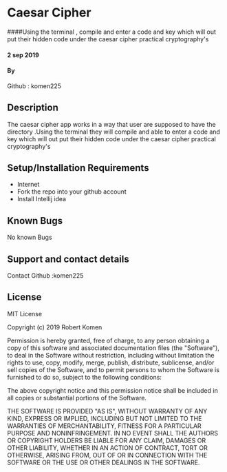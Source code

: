 # Caesar Cipher

####Using the terminal , compile and enter a code and key which will out put their hidden code under the caesar cipher practical cryptography's

#### 2 sep 2019

#### By
Github : komen225

## Description
The caesar cipher app works in a way that user are supposed to have the directory .Using the terminal they will compile and able to enter a code and key which will out put their hidden code under the caesar cipher practical cryptography's



## Setup/Installation Requirements


* Internet
* Fork the repo into your github account
* Install Intellij idea




## Known Bugs

No known Bugs

## Support and contact details

Contact Github :komen225

## License

MIT License

Copyright (c) 2019 Robert Komen

Permission is hereby granted, free of charge, to any person obtaining a copy
of this software and associated documentation files (the "Software"), to deal
in the Software without restriction, including without limitation the rights
to use, copy, modify, merge, publish, distribute, sublicense, and/or sell
copies of the Software, and to permit persons to whom the Software is
furnished to do so, subject to the following conditions:

The above copyright notice and this permission notice shall be included in all
copies or substantial portions of the Software.

THE SOFTWARE IS PROVIDED "AS IS", WITHOUT WARRANTY OF ANY KIND, EXPRESS OR
IMPLIED, INCLUDING BUT NOT LIMITED TO THE WARRANTIES OF MERCHANTABILITY,
FITNESS FOR A PARTICULAR PURPOSE AND NONINFRINGEMENT. IN NO EVENT SHALL THE
AUTHORS OR COPYRIGHT HOLDERS BE LIABLE FOR ANY CLAIM, DAMAGES OR OTHER
LIABILITY, WHETHER IN AN ACTION OF CONTRACT, TORT OR OTHERWISE, ARISING FROM,
OUT OF OR IN CONNECTION WITH THE SOFTWARE OR THE USE OR OTHER DEALINGS IN THE
SOFTWARE.
